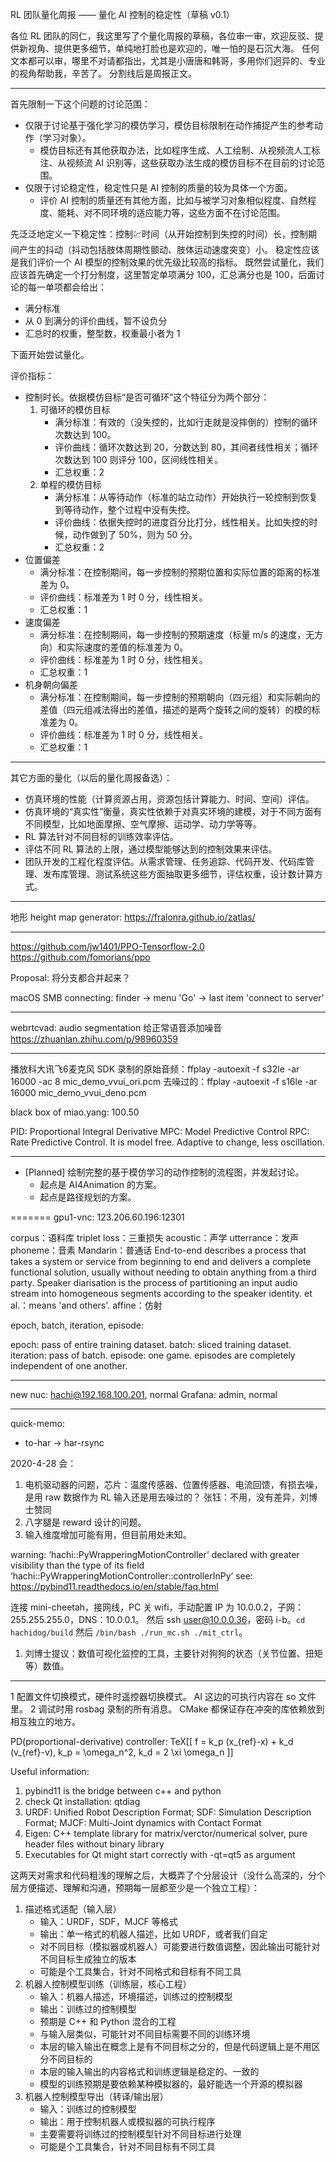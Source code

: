 RL 团队量化周报 —— 量化 AI 控制的稳定性（草稿 v0.1）

各位 RL 团队的同仁，我这里写了个量化周报的草稿，各位审一审，欢迎反驳、提供新视角、提供更多细节，单纯地打脸也是欢迎的，唯一怕的是石沉大海。
任何文本都可以审，哪里不对请都指出，尤其是小唐唐和韩哥，多用你们迥异的、专业的视角帮助我，辛苦了。
分割线后是周报正文。

-------
首先限制一下这个问题的讨论范围：
* 仅限于讨论基于强化学习的模仿学习，模仿目标限制在动作捕捉产生的参考动作（学习对象）。
  * 模仿目标还有其他获取办法，比如程序生成、人工绘制、从视频流人工标注、从视频流 AI 识别等，这些获取办法生成的模仿目标不在目前的讨论范围。
* 仅限于讨论稳定性，稳定性只是 AI 控制的质量的较为具体一个方面。
  * 评价 AI 控制的质量还有其他方面，比如与被学习对象相似程度、自然程度、能耗、对不同环境的适应能力等，这些方面不在讨论范围。

先泛泛地定义一下稳定性：控制💹时间（从开始控制到失控的时间）长，控制期间产生的抖动（抖动包括肢体周期性颤动、肢体运动速度突变）小。
稳定性应该是我们评价一个 AI 模型的控制效果的优先级比较高的指标。
既然尝试量化，我们应该首先确定一个打分制度，这里暂定单项满分 100，汇总满分也是 100，后面讨论的每一单项都会给出：
* 满分标准
* 从 0 到满分的评价曲线，暂不设负分
* 汇总时的权重，整型数，权重最小者为 1

下面开始尝试量化。

评价指标：
* 控制时长。依据模仿目标“是否可循环”这个特征分为两个部分：
  1. 可循环的模仿目标
     * 满分标准：有效的（没失控的，比如行走就是没摔倒的）控制的循环次数达到 100。
     * 评价曲线：循环次数达到 20，分数达到 80，其间者线性相关；循环次数达到 100 则评分 100，区间线性相关。
     * 汇总权重：2
  2. 单程的模仿目标
     * 满分标准：从等待动作（标准的站立动作）开始执行一轮控制到恢复到等待动作，整个过程中没有失控。
     * 评价曲线：依据失控时的进度百分比打分，线性相关。比如失控的时候，动作做到了 50%，则为 50 分。
     * 汇总权重：2
* 位置偏差
  * 满分标准：在控制期间，每一步控制的预期位置和实际位置的距离的标准差为 0。
  * 评价曲线：标准差为 1 时 0 分，线性相关。
  * 汇总权重：1
* 速度偏差
  * 满分标准：在控制期间，每一步控制的预期速度（标量 m/s 的速度，无方向）和实际速度的差值的标准差为 0。
  * 评价曲线：标准差为 1 时 0 分，线性相关。
  * 汇总权重：1
* 机身朝向偏差
  * 满分标准：在控制期间，每一步控制的预期朝向（四元组）和实际朝向的差值（四元组减法得出的差值，描述的是两个旋转之间的旋转）的模的标准差为 0。
  * 评价曲线：标准差为 1 时 0 分，线性相关。
  * 汇总权重：1

-------
其它方面的量化（以后的量化周报备选）：
- 仿真环境的性能（计算资源占用，资源包括计算能力、时间、空间）评估。
- 仿真环境的“真实性”衡量，真实性依赖于对真实环境的建模，对于不同方面有不同模型，比如地面摩擦、空气摩擦、运动学、动力学等等。
- RL 算法针对不同目标的训练效率评估。
- 评估不同 RL 算法的上限，通过模型能够达到的控制效果来评估。
- 团队开发的工程化程度评估。从需求管理、任务追踪、代码开发、代码库管理、发布库管理、测试系统这些方面抽取更多细节，评估权重，设计数计算方式。

-------
地形 height map generator:
https://fralonra.github.io/zatlas/

-------
https://github.com/jw1401/PPO-Tensorflow-2.0
https://github.com/fomorians/ppo

Proposal: 将分支都合并起来？

macOS SMB connecting: finder -> menu 'Go' -> last item 'connect to server'
_______
webrtcvad: audio segmentation
给正常语音添加噪音 https://zhuanlan.zhihu.com/p/98960359

_______
播放科大讯飞6麦克风 SDK 录制的原始音频：ffplay -autoexit -f s32le -ar 16000 -ac 8 mic_demo_vvui_ori.pcm
去噪过的：ffplay -autoexit -f s16le -ar 16000 mic_demo_vvui_deno.pcm

black box of miao.yang: 100.50

PID: Proportional Integral Derivative
MPC: Model Predictive Control
RPC: Rate Predictive Control. It is model free. Adaptive to change, less oscillation.

_______
- [Planned] 绘制完整的基于模仿学习的动作控制的流程图，并发起讨论。
  - 起点是 AI4Animation 的方案。
  - 起点是路径规划的方案。

=======
gpu1-vnc: 123.206.60.196:12301

corpus：语料库
triplet loss：三重损失
acoustic：声学
utterrance：发声
phoneme：音素
Mandarin：普通话
End-to-end describes a process that takes a system or service from beginning to end
  and delivers a complete functional solution,
  usually without needing to obtain anything from a third party.
Speaker diarisation is the process of partitioning an input audio stream
  into homogeneous segments according to the speaker identity.
et al.：means 'and others'.
affine：仿射

epoch, batch, iteration, episode:

epoch: pass of entire training dataset.
batch: sliced training dataset.
iteration: pass of batch.
episode: one game. episodes are completely independent of one another.

_______ _______
new nuc: hachi@192.168.100.201, normal
Grafana: admin, normal

_______ _______
quick-memo:
- to-har -> har-rsync

2020-4-28 会：
1. 电机驱动器的问题，芯片：温度传感器、位置传感器、电流回馈，有损去噪，是用 raw 数据作为 RL 输入还是用去噪过的？
   张钰：不用，没有差异，刘博士赞同
2. 八字腿是 reward 设计的问题。
3. 输入维度增加可能有用，但目前用处未知。

warning: ‘hachi::PyWrapperingMotionController’
 declared with greater visibility than the type of its field
  ‘hachi::PyWrapperingMotionController::controllerInPy’
see: https://pybind11.readthedocs.io/en/stable/faq.html

连接 mini-cheetah，接网线，PC 关 wifi，手动配置 IP 为 10.0.0.2，子网：255.255.255.0，DNS：10.0.0.1。
然后 ssh user@10.0.0.36，密码 i-b。`cd hachidog/build` 然后 `/bin/bash ./run_mc.sh ./mit_ctrl`。

1. 刘博士提议：数值可视化监控的工具，主要针对狗狗的状态（关节位置、扭矩等）数值。

_______ _______
1 配置文件切换模式，硬件时遥控器切换模式。
  AI 这边的可执行内容在 so 文件里。
2 调试时用 rosbag 录制的所有消息。
  CMake 都保证存在冲突的库依赖放到相互独立的地方。

PD(proportional-derivative) controller: TeX[[ f = k_p (x_{ref}-x) + k_d (v_{ref}-v), k_p = \omega_n^2, k_d = 2 \xi \omega_n ]]

Useful information:
1. pybind11 is the bridge between c++ and python
2. check Qt installation: qtdiag
3. URDF: Unified Robot Description Format; SDF: Simulation Description Format; MJCF: Multi-Joint dynamics with Contact Format
4. Eigen: C++ template library for matrix/verctor/numerical solver, pure header files without binary library
5. Executables for Qt might start correctly with -qt=qt5 as argument

这两天对需求和代码粗浅的理解之后，大概弄了个分层设计（没什么高深的，分个层方便描述、理解和沟通，预期每一层都至少是一个独立工程）：
1. 描述格式适配（输入层）
   - 输入：URDF，SDF，MJCF 等格式
   - 输出：单一格式的机器人描述，比如 URDF，或者我们自定
   - 对不同目标（模拟器或机器人）可能要进行数值调整，因此输出可能针对不同目标生成独立的版本
   - 可能是个工具集合，针对不同格式和目标有不同工具
2. 机器人控制模型训练（训练层，核心工程）
   - 输入：机器人描述，环境描述，训练过的控制模型
   - 输出：训练过的控制模型
   - 预期是 C++ 和 Python 混合的工程
   - 与输入层类似，可能针对不同目标需要不同的训练环境
   - 本层的输入输出在概念上是有不同目标之分的，但是代码逻辑上是不用区分不同目标的
   - 本层的输入输出的内容格式和训练逻辑是稳定的、一致的
   - 模型的训练预期是要依赖某种模拟器的，最好能选一个开源的模拟器
3. 机器人控制模型导出（转译/输出层）
   - 输入：训练过的控制模型
   - 输出：用于控制机器人或模拟器的可执行程序
   - 主要需要将训练过的控制模型针对不同目标进行处理
   - 可能是个工具集合，针对不同目标有不同工具
